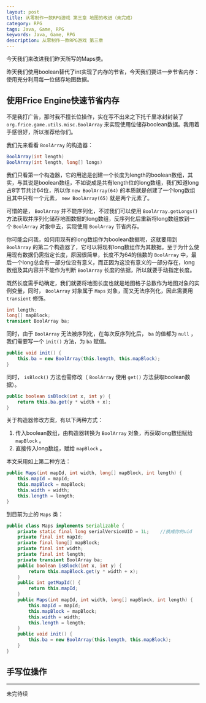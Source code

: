 ```yaml
---
layout: post
title: 从零制作一款RPG游戏 第三章 地图的改进（未完成）
category: RPG
tags: Java, Game, RPG
keywords: Java, Game, RPG
description: 从零制作一款RPG游戏 第三章
---
```


今天我们来改进我们昨天所写的Maps类。

昨天我们使用boolean替代了int实现了内存的节省，今天我们要进一步节省内存：使用充分利用每一位储存地图数据。

## 使用Frice Engine快速节省内存
不是我打广告，那时我不擅长位操作，实在写不出来之下托千里冰封封装了 `org.frice.game.utils.misc.BoolArray` 来实现使用位储存boolean数据。我用着手感很好，所以推荐给你们。

我们先来看看 `BoolArray` 的构造器：

```java
BoolArray(int length)
BoolArray(int length, long[] longs)
```

我们只看第一个构造器，它的用途是创建一个长度为length的boolean数组，其实，与其说是boolean数组，不如说成是共有length位的long数组，我们知道long占8字节共计64位，所以你  `new BoolArray(64)`  的本质就是创建了一个long数组且其中只有一个元素， `new BoolArray(65)` 就是两个元素了。

可惜的是， `BoolArray` 并不能序列化，不过我们可以使用 `BoolArray.getLongs()` 方法获取并序列化储存地图数据的long数组，反序列化后重新将long数组放到一个 `BoolArray` 对象中去，实现使用 `BoolArray` 节省内存。

你可能会问我，如何用现有的long数组作为boolean数据呢，这就要用到 `BoolArray` 的第二个构造器了，它可以将现有long数组作为其数据。至于为什么使用现有数据仍需指定长度，原因很简单，长度不为64的倍数的 `BoolArray` 中，最后一个long总会有一部分位没有意义，而正因为这没有意义的一部分存在，long数组及其内容并不能作为判断 `BoolArray` 长度的依据，所以就要手动指定长度。

既然长度需手动确定，我们就要将地图长度也就是地图格子总数作为地图对象的实例变量，同时， `BoolArray` 对象属于 `Maps` 对象，而又无法序列化，因此需要用 ` transient` 修饰。

```java
int length;
long[] mapBlock;
transient BoolArray ba;
```
同时，由于 `BoolArray` 无法被序列化，在每次反序列化后， `ba` 的值都为 `null` ，我们需要写一个 `init()` 方法，为 `ba` 赋值。

```java
public void init() {
    this.ba = new BoolArray(this.length, this.mapBlock);
}
```

同时， `isBlock()` 方法也需修改（ `BoolArray` 使用 `get()` 方法获取boolean数据）。

```java
public boolean isBlock(int x, int y) {
    return this.ba.get(y * width + x);
}
```

关于构造器修改方案，有以下两种方式：
1. 传入boolean数组，由构造器转换为 `BoolArray` 对象，再获取long数组赋给 `mapBlock` 。
2. 直接传入long数组，赋给 `mapBlock` 。

本文采用如上第二种方法：

```java
public Maps(int mapId, int width, long[] mapBlock, int length) {
    this.mapId = mapId;
    this.mapBlock = mapBlock;
    this.width = width;
    this.length = length;
}
```

到目前为止的 `Maps` 类：
```java
public class Maps implements Serializable {
    private static final long serialVersionUID = 1L;    //换成你的uid
    private final int mapId;
    private final long[] mapBlock;
    private final int width;
    private final int length;
    private transient BoolArray ba;
    public boolean isBlock(int x, int y) {
        return this.mapBlock.get(y * width + x);
    }
    public int getMapId() {
        return this.mapId;
    }
    public Maps(int mapId, int width, long[] mapBlock, int length) {
        this.mapId = mapId;
        this.mapBlock = mapBlock;
        this.width = width;
        this.length = length;
    }
    public void init() {
        this.ba = new BoolArray(this.length, this.mapBlock);
    }
}
```

## 手写位操作
---
未完待续
